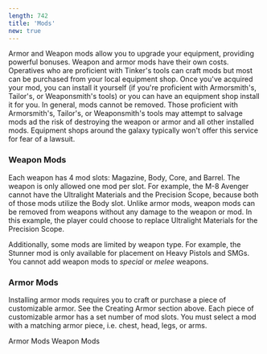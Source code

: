 ```yaml
---
length: 742
title: 'Mods'
new: true
---
```


Armor and Weapon mods allow you to upgrade your equipment, providing powerful bonuses. Weapon and armor mods have their
own costs. Operatives who are proficient with Tinker's tools can craft mods but most can be purchased from your local equipment
shop. Once you've acquired your mod, you can install it yourself (if you're proficient with Armorsmith's, Tailor's, or
Weaponsmith's tools) or you can have an equipment shop install it for you. In general, mods cannot be removed.
Those proficient with Armorsmith's, Tailor's, or Weaponsmith's tools may attempt to salvage mods ad the risk of destroying the
weapon or armor and all other installed mods. Equipment shops around the galaxy typically won't offer this service
for fear of a lawsuit.

### Weapon Mods
Each weapon has 4 mod slots: Magazine, Body, Core, and Barrel.
The weapon is only allowed one mod per slot. For example, the M-8 Avenger cannot have the Ultralight Materials and the
Precision Scope, because both of those mods utilize the Body slot. Unlike armor mods, weapon mods can be removed from
weapons without any damage to the weapon or mod. In this example, the player could choose to replace Ultralight Materials for the Precision Scope.

Additionally, some mods are limited by weapon type. For example, the Stunner mod is only available for placement on Heavy
Pistols and SMGs. You cannot add weapon mods to _special_ or _melee_ weapons.

### Armor Mods
Installing armor mods requires you to craft or purchase a piece of customizable armor. See
the Creating Armor section above. Each piece of customizable armor
has a set number of mod slots. You must select a mod with a matching armor piece, i.e. chest, head, legs, or arms.

<v-btn to="/phb/armor/mods" color="primary">Armor Mods</v-btn> <v-btn to="/phb/weapon-mods" color="primary" class="ml-3">Weapon Mods</v-btn>